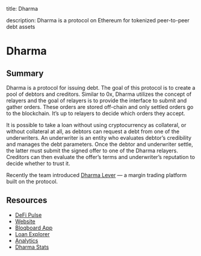title: Dharma

description: Dharma is a protocol on Ethereum for tokenized peer-to-peer debt assets

# Dharma

## Summary

Dharma is a protocol for issuing debt. The goal of this protocol is to create a pool of debtors and creditors. Similar to 0x, Dharma utilizes the concept of relayers and the goal of relayers is to provide the interface to submit and gather orders. These orders are stored off-chain and only settled orders go to the blockchain. It’s up to relayers to decide which orders they accept.

It is possible to take a loan without using cryptocurrency as collateral, or without collateral at all, as debtors can request a debt from one of the underwriters. An underwriter is an entity who evaluates debtor’s credibility and manages the debt parameters. Once the debtor and underwriter settle, the latter must submit the signed offer to one of the Dharma relayers. Creditors can then evaluate the offer’s terms and underwriter’s reputation to decide whether to trust it.

Recently the team introduced [Dharma Lever](https://www.dharmalever.com/) — a margin trading platform built on the protocol.

## Resources

* [DeFi Pulse](https://defipulse.com/dharma)
* [Website](https://dharma.io/)
* [Bloqboard App](https://dapp.bloqboard.com/)
* [Loan Explorer](https://loanscan.io/)
* [Analytics](https://dharmalytics.io/)
* [Dharma Stats](https://metabase.dharma.io/public/dashboard/4c1bd2bd-3567-44fc-abe3-f6b8f6126fb7/)
